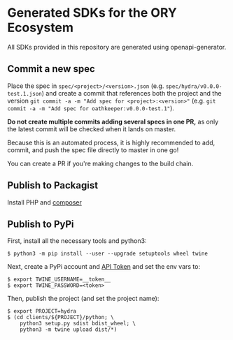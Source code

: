 # Generated SDKs for the ORY Ecosystem

All SDKs provided in this repository are generated
using openapi-generator.

## Commit a new spec

Place the spec in `spec/<project>/<version>.json` (e.g. `spec/hydra/v0.0.0-test.1.json`) and create a commit
that references both the project and the version `git commit -a -m "Add spec for <project>:<version>"`
(e.g. `git commit -a -m "Add spec for oathkeeper:v0.0.0-test.1"`).

**Do not create multiple commits adding several specs in one PR,** as only the latest commit will be checked when
it lands on master.

Because this is an automated process, it is highly recommended to add, commit, and push the spec file directly
to master in one go!

You can create a PR if you're making changes to the build chain.

## Publish to Packagist

Install PHP and [composer](https://packagist.org)

## Publish to PyPi

First, install all the necessary tools and python3:

```shell script
$ python3 -m pip install --user --upgrade setuptools wheel twine
```

Next, create a PyPi account and [API Token](https://pypi.org/manage/account/)
and set the env vars to:

```shell script
$ export TWINE_USERNAME=__token__
$ export TWINE_PASSWORD=<token>
```

Then, publish the project (and set the project name):

```shell script
$ export PROJECT=hydra
$ (cd clients/${PROJECT}/python; \
    python3 setup.py sdist bdist_wheel; \
    python3 -m twine upload dist/*)
```

